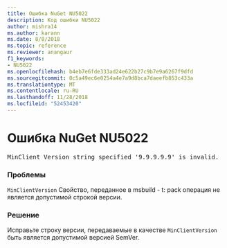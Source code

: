 ```yaml
---
title: Ошибка NuGet NU5022
description: Код ошибки NU5022
author: mishra14
ms.author: karann
ms.date: 8/8/2018
ms.topic: reference
ms.reviewer: anangaur
f1_keywords:
- NU5022
ms.openlocfilehash: b4eb7e6fde333ad24e622b27c9b7e9a6267f9dfd
ms.sourcegitcommit: 0c5a49ec6e0254a4e7a9d8bca7daeefb853c433a
ms.translationtype: MT
ms.contentlocale: ru-RU
ms.lasthandoff: 11/28/2018
ms.locfileid: "52453420"
---
```

# <a name="nuget-error-nu5022"></a>Ошибка NuGet NU5022
<pre>MinClient Version string specified '9.9.9.9.9' is invalid.</pre>

### <a name="issue"></a>Проблемы

`MinClientVersion` Свойство, переданное в msbuild - t: pack операция не является допустимой строкой версии.


### <a name="solution"></a>Решение

Исправьте строку версии, передаваемые в качестве `MinClientVersion` быть является допустимой версией SemVer.

